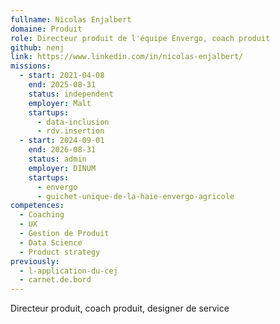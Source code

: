 ```yaml
---
fullname: Nicolas Enjalbert
domaine: Produit
role: Directeur produit de l'équipe Envergo, coach produit
github: nenj
link: https://www.linkedin.com/in/nicolas-enjalbert/
missions:
  - start: 2021-04-08
    end: 2025-08-31
    status: independent
    employer: Malt
    startups:
      - data-inclusion
      - rdv.insertion
  - start: 2024-09-01
    end: 2026-08-31
    status: admin
    employer: DINUM
    startups:
      - envergo
      - guichet-unique-de-la-haie-envergo-agricole
competences:
  - Coaching
  - UX
  - Gestion de Produit
  - Data Science
  - Product strategy
previously:
  - l-application-du-cej
  - carnet.de.bord
---
```

Directeur produit, coach produit, designer de service
